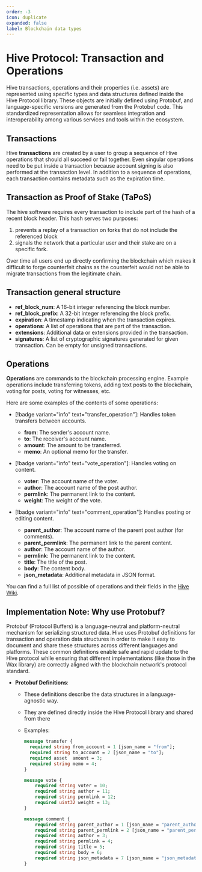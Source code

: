 ```yaml
---
order: -3
icon: duplicate
expanded: false
label: Blockchain data types
---
```


# Hive Protocol: Transaction and Operations

Hive transactions, operations and their properties (i.e. assets) are represented using specific types and data structures defined inside the Hive Protocol library. These objects are initially defined using Protobuf, and language-specific versions are generated from the Protobuf code. This standardized representation allows for seamless integration and interoperability among various services and tools within the ecosystem.

## Transactions

Hive **transactions** are created by a user to group a sequence of Hive operations that should all succeed or fail together.  Even singular operations need to be put inside a transaction because account signing is also performed at the transaction level. In addition to a sequence of operations, each transaction contains metadata such as the expiration time.

## Transaction as Proof of Stake (TaPoS)

The hive software requires every transaction to include part of the hash of a recent block header. This hash serves two purposes:

  1. prevents a replay of a transaction on forks that do not include the referenced block
  2. signals the network that a particular user and their stake are on a specific fork.

Over time all users end up directly confirming the blockchain which makes it difficult to forge counterfeit chains as the counterfeit would not be able to migrate transactions from the legitimate chain.

## Transaction general structure

- **ref_block_num**: A 16-bit integer referencing the block number.
- **ref_block_prefix**: A 32-bit integer referencing the block prefix.
- **expiration**: A timestamp indicating when the transaction expires.
- **operations**: A list of operations that are part of the transaction.
- **extensions**: Additional data or extensions provided in the transaction.
- **signatures**: A list of cryptographic signatures generated for given transaction. Can be empty for unsigned transactions.

## Operations

**Operations** are commands to the blockchain processing engine. Example operations include transferring tokens, adding text posts to the blockchain, voting for posts, voting for witnesses, etc.

Here are some examples of the contents of some operations:

- [!badge variant="info" text="transfer_operation"]: Handles token transfers between accounts.
  - **from**: The sender's account name.
  - **to**: The receiver's account name.
  - **amount**: The amount to be transferred.
  - **memo**: An optional memo for the transfer.

- [!badge variant="info" text="vote_operation"]: Handles voting on content.
  - **voter**: The account name of the voter.
  - **author**: The account name of the post author.
  - **permlink**: The permanent link to the content.
  - **weight**: The weight of the vote.

- [!badge variant="info" text="comment_operation"]: Handles posting or editing content.
  - **parent_author**: The account name of the parent post author (for comments).
  - **parent_permlink**: The permanent link to the parent content.
  - **author**: The account name of the author.
  - **permlink**: The permanent link to the content.
  - **title**: The title of the post.
  - **body**: The content body.
  - **json_metadata**: Additional metadata in JSON format.

You can find a full list of possible of operations and their fields in the [Hive Wiki](https://gitlab.syncad.com/hive/wax/-/wikis/interfaces/operation).

## Implementation Note: Why use Protobuf?

Protobuf (Protocol Buffers) is a language-neutral and platform-neutral mechanism for serializing structured data. Hive uses Protobuf definitions for transaction and operation data structures in order to make it easy to document and share these structures across different languages and platforms. These common definitions enable safe and rapid update to the Hive protocol while ensuring that different implementations (like those in the Wax library) are correctly aligned with the blockchain network's protocol standard.

- **Protobuf Definitions**:
  - These definitions describe the data structures in a language-agnostic way.
  - They are defined directly inside the Hive Protocol library and shared from there
  - Examples:

    ```protobuf
    message transfer {
      required string from_account = 1 [json_name = "from"];
      required string to_account = 2 [json_name = "to"];
      required asset  amount = 3;
      required string memo = 4;
    }

    message vote {
        required string voter = 10;
        required string author = 11;
        required string permlink = 12;
        required uint32 weight = 13;
    }

    message comment {
        required string parent_author = 1 [json_name = "parent_author"];
        required string parent_permlink = 2 [json_name = "parent_permlink"];
        required string author = 3;
        required string permlink = 4;
        required string title = 5;
        required string body = 6;
        required string json_metadata = 7 [json_name = "json_metadata"];
    }
    ```
